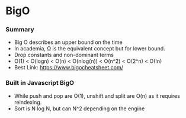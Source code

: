 # BigO
### Summary
- Big O describes an upper bound on the time
- In academia, Ω is the equivalent concept but for lower bound.
- Drop constants and non-dominant terms
- O(1) < O(logn) < O(n) < O(nlog(n)) < O(n^2) < O(2^n) < O(!n)
- Best Link: https://www.bigocheatsheet.com/

### Built in Javascript BigO
- While push and pop are O(1), unshift and split are O(n) as it requires reindexing.
- Sort is N log N, but can N^2 depending on the engine



